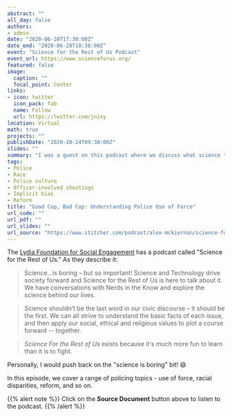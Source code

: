 ```yaml
---
abstract: ""
all_day: false
authors: 
- admin
date: "2020-06-28T17:30:00Z"
date_end: "2020-06-28T18:38:00Z"
event: "Science for the Rest of Us Podcast"
event_url: https://www.scienceforus.org/
featured: false
image:
  caption: ""
  focal_point: Center
links:
- icon: twitter
  icon_pack: fab
  name: Follow
  url: https://twitter.com/jnixy
location: Virtual
math: true
projects: ""
publishDate: "2020-10-24T09:30:00Z"
slides: ""
summary: "I was a guest on this podcast where we discuss what science tells us about police use of force."
tags: 
- Police
- Race
- Police culture
- Officer-involved shootings
- Implicit bias
- Reform
title: "Good Cop, Bad Cop: Understanding Police Use of Force"
url_code: ""
url_pdf: ""
url_slides: ""
url_source: "https://www.stitcher.com/podcast/alex-mckiernan/science-for-the-rest-of-us/e/73503561"
---
```


The [Lydia Foundation for Social Engagement](https://www.lydia.foundation/) has a podcast called "Science for the Rest of Us." As they describe it:

> Science...is boring – but so important!  Science and Technology drive society forward and Science for the Rest of Us is here to talk about it.  We have conversations with Nerds in the Know and explore the science behind our lives.

> Science shouldn’t be the last word in our civic discourse – it should be the first.  We can all strive to understand the basic facts of each issue, and then apply our social, ethical and religious values to plot a course forward -- together.

> *Science For the Rest of Us* exists because it's much more fun to learn than it is to fight.

Personally, I would push back on the "science is boring" bit! :smile: 

In this episode, we cover a range of policing topics - use of force, racial disparities, reform, and so on. 

{{% alert note %}}
Click on the **Source Document** button above to listen to the podcast.
{{% /alert %}}